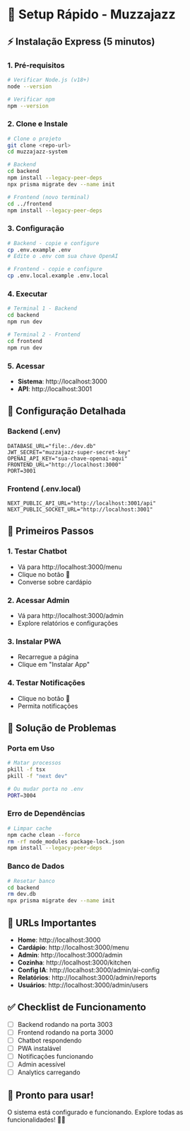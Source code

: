 # 🚀 Setup Rápido - Muzzajazz

## ⚡ Instalação Express (5 minutos)

### 1. **Pré-requisitos**
```bash
# Verificar Node.js (v18+)
node --version

# Verificar npm
npm --version
```

### 2. **Clone e Instale**
```bash
# Clone o projeto
git clone <repo-url>
cd muzzajazz-system

# Backend
cd backend
npm install --legacy-peer-deps
npx prisma migrate dev --name init

# Frontend (novo terminal)
cd ../frontend
npm install --legacy-peer-deps
```

### 3. **Configuração**
```bash
# Backend - copie e configure
cp .env.example .env
# Edite o .env com sua chave OpenAI

# Frontend - copie e configure
cp .env.local.example .env.local
```

### 4. **Executar**
```bash
# Terminal 1 - Backend
cd backend
npm run dev

# Terminal 2 - Frontend
cd frontend
npm run dev
```

### 5. **Acessar**
- **Sistema**: http://localhost:3000
- **API**: http://localhost:3001

## 🔧 Configuração Detalhada

### Backend (.env)
```env
DATABASE_URL="file:./dev.db"
JWT_SECRET="muzzajazz-super-secret-key"
OPENAI_API_KEY="sua-chave-openai-aqui"
FRONTEND_URL="http://localhost:3000"
PORT=3001
```

### Frontend (.env.local)
```env
NEXT_PUBLIC_API_URL="http://localhost:3001/api"
NEXT_PUBLIC_SOCKET_URL="http://localhost:3001"
```

## 🎯 Primeiros Passos

### 1. **Testar Chatbot**
- Vá para http://localhost:3000/menu
- Clique no botão 🤖
- Converse sobre cardápio

### 2. **Acessar Admin**
- Vá para http://localhost:3000/admin
- Explore relatórios e configurações

### 3. **Instalar PWA**
- Recarregue a página
- Clique em "Instalar App"

### 4. **Testar Notificações**
- Clique no botão 🔔
- Permita notificações

## 🐛 Solução de Problemas

### Porta em Uso
```bash
# Matar processos
pkill -f tsx
pkill -f "next dev"

# Ou mudar porta no .env
PORT=3004
```

### Erro de Dependências
```bash
# Limpar cache
npm cache clean --force
rm -rf node_modules package-lock.json
npm install --legacy-peer-deps
```

### Banco de Dados
```bash
# Resetar banco
cd backend
rm dev.db
npx prisma migrate dev --name init
```

## 📱 URLs Importantes

- **Home**: http://localhost:3000
- **Cardápio**: http://localhost:3000/menu
- **Admin**: http://localhost:3000/admin
- **Cozinha**: http://localhost:3000/kitchen
- **Config IA**: http://localhost:3000/admin/ai-config
- **Relatórios**: http://localhost:3000/admin/reports
- **Usuários**: http://localhost:3000/admin/users

## ✅ Checklist de Funcionamento

- [ ] Backend rodando na porta 3003
- [ ] Frontend rodando na porta 3000
- [ ] Chatbot respondendo
- [ ] PWA instalável
- [ ] Notificações funcionando
- [ ] Admin acessível
- [ ] Analytics carregando

## 🎷 Pronto para usar!

O sistema está configurado e funcionando. Explore todas as funcionalidades! 🎵✨